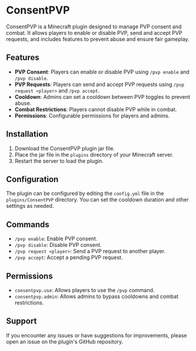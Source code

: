 # ConsentPVP

ConsentPVP is a Minecraft plugin designed to manage PVP consent and combat. It allows players to enable or disable PVP, send and accept PVP requests, and includes features to prevent abuse and ensure fair gameplay.

## Features

- **PVP Consent**: Players can enable or disable PVP using `/pvp enable` and `/pvp disable`.
- **PVP Requests**: Players can send and accept PVP requests using `/pvp request <player>` and `/pvp accept`.
- **Cooldown**: Admins can set a cooldown between PVP toggles to prevent abuse.
- **Combat Restrictions**: Players cannot disable PVP while in combat.
- **Permissions**: Configurable permissions for players and admins.

## Installation

1. Download the ConsentPVP plugin jar file.
2. Place the jar file in the `plugins` directory of your Minecraft server.
3. Restart the server to load the plugin.

## Configuration

The plugin can be configured by editing the `config.yml` file in the `plugins/ConsentPVP` directory. You can set the cooldown duration and other settings as needed.

## Commands

- `/pvp enable`: Enable PVP consent.
- `/pvp disable`: Disable PVP consent.
- `/pvp request <player>`: Send a PVP request to another player.
- `/pvp accept`: Accept a pending PVP request.

## Permissions

- `consentpvp.use`: Allows players to use the `/pvp` command.
- `consentpvp.admin`: Allows admins to bypass cooldowns and combat restrictions.

## Support

If you encounter any issues or have suggestions for improvements, please open an issue on the plugin's GitHub repository.